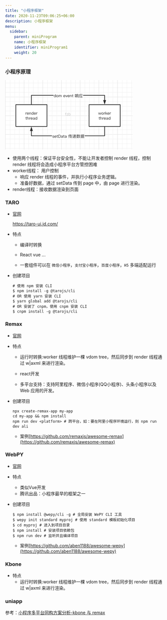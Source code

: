 ```yaml
---
title: "小程序框架"
date: 2020-11-23T09:06:25+06:00
description: 小程序框架
menu:
  sidebar:
    parent: miniProgram
    name: 小程序框架
    identifier: miniProgram1
    weight: 20
---
```


### 小程序原理

![image-20210313143033016](/images/blog/image-20210313143033016.png)



* 使用两个线程：保证平台安全性，不能让开发者控制 render 线程，控制 render 线程将会造成小程序平台方管控困难
* worker线程： 用户控制
  * 响应 render 线程的事件，并执行小程序业务逻辑。
  * 准备好数据，通过 setData 传到 page 中，由 page 进行渲染。
* render线程：接收数据渲染到页面

### TARO

* [官网](https://taro-docs.jd.com/taro/docs/GETTING-STARTED)

  https://taro-ui.jd.com/

* 特点

  * 编译时转换

  * React  vue ...

  * 一套组件可以在 `微信小程序`，`支付宝小程序`，`百度小程序`，`H5` 多端适配运行 

* 创建项目

  ```shell
  # 使用 npm 安装 CLI
  $ npm install -g @tarojs/cli
  # OR 使用 yarn 安装 CLI
  $ yarn global add @tarojs/cli
  # OR 安装了 cnpm，使用 cnpm 安装 CLI
  $ cnpm install -g @tarojs/cli
  ```

  

### Remax

* [官网](https://remaxjs.org/)

* 特点
  
  * 运行时转换:worker 线程维护一棵 vdom tree，然后同步到 render 线程通过 w|axml 来进行渲染。

  * react开发
  * 多平台支持：支持阿里程序、微信小程序(QQ小程序)、头条小程序以及 Web 应用的开发。
  
* 创建项目

  ```shell
  npx create-remax-app my-app
  cd my-app && npm install
  npm run dev <platform> # 跨平台，如：要在阿里小程序环境运行，则 npm run dev ali
  ```

  

  * 案例[https://github.com/remaxjs/awesome-remax](https://github.com/remaxjs/awesome-remax)

  

### WebPY

* [官网](https://wepyjs.gitee.io/)

* 特点
  * 类似Vue开发
  * 腾讯出品：小程序最早的框架之一

* 创建项目

  ```
  $ npm install @wepy/cli -g # 全局安装 WePY CLI 工具
  $ wepy init standard myproj # 使用 standard 模板初始化项目
  $ cd myproj # 进入到项目目录
  $ npm install # 安装项目依赖包
  $ npm run dev # 监听并且编译项目
  ```

  

  * 案例[https://github.com/aben1188/awesome-wepy](https://github.com/aben1188/awesome-wepy)





### Kbone

* 特点
  * 运行时转换:worker 线程维护一棵 vdom tree，然后同步到 render 线程通过 w|axml 来进行渲染。

### uniapp



参考：[小程序多平台同构方案分析-kbone 与 remax](https://developers.weixin.qq.com/community/develop/article/doc/000200eb844228d72f79291a651c13)

  

  

  

  

  

  

  